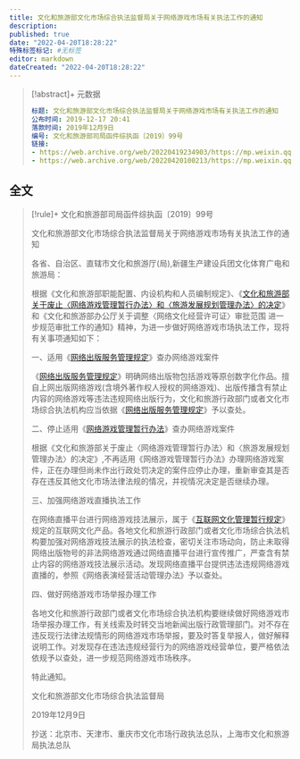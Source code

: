 ```yaml
---
title: 文化和旅游部文化市场综合执法监督局关于网络游戏市场有关执法工作的通知
description:
published: true
date: "2022-04-20T18:28:22"
特殊标签标记: #无标签
editor: markdown
dateCreated: "2022-04-20T18:28:22"
---
```


> [!abstract]+ 元数据
>
> ```YAML
> 标题: 文化和旅游部文化市场综合执法监督局关于网络游戏市场有关执法工作的通知
> 公布时间: 2019-12-17 20:41
> 落款时间: 2019年12月9日
> 编号: 文化和旅游部司局函件综执函〔2019〕99号
> 链接:
> - https://web.archive.org/web/20220419234903/https://mp.weixin.qq.com/s/xQzvNPs9XroziOg_AeevZQ
> - https://web.archive.org/web/20220420100213/https://mp.weixin.qq.com/s/TTiY75qWAj01RJAXWS5G8A
> ```

## 全文

> [!rule]+ 文化和旅游部司局函件综执函〔2019〕99号
>
> 文化和旅游部文化市场综合执法监督局关于网络游戏市场有关执法工作的通知
>
> 各省、自治区、直辖市文化和旅游厅(局),新疆生产建设兵团文化体育广电和旅游局：
>
> 根据《文化和旅游部职能配置、内设机构和人员编制规定》、《[文化和旅游部关于废止〈网络游戏管理暂行办法〉和〈旅游发展规划管理办法〉的决定](/rule/文化和旅游部/文化和旅游部关于废止《网络游戏管理暂行办法》和《旅游发展规划管理办法》的决定.md)》和《文化和旅游部办公厅关于调整〈网络文化经营许可证〉审批范围 进一步规范审批工作的通知》精神，为进一步做好网络游戏市场执法工作，现将有关事项通知如下：
>
> 一、适用《[网络出版服务管理规定](/rule/多部门/网络出版服务管理规定.md)》查办网络游戏案件
>
> 《[网络出版服务管理规定](/rule/多部门/网络出版服务管理规定.md)》明确网络出版物包括游戏等原创数字化作品。擅自上网出版网络游戏(含境外著作权人授权的网络游戏)、出版传播含有禁止内容的网络游戏等违法违规网络出版行为，文化和旅游行政部门或者文化市场综合执法机构应当依据《[网络出版服务管理规定](/rule/多部门/网络出版服务管理规定.md)》予以查处。
>
> 二、停止适用《[网络游戏管理暂行办法](/rule/文化部/网络游戏管理暂行办法.md)》查办网络游戏案件
>
> 根据《文化和旅游部关于废止〈网络游戏管理暂行办法〉和〈旅游发展规划管理办法〉的决定》,不再适用《网络游戏管理暂行办法》办理网络游戏案件，正在办理但尚未作出行政处罚决定的案件应停止办理，重新审查其是否存在违反其他文化市场法律法规的情况，并视情况决定是否继续办理。
>
> 三、加强网络游戏直播执法工作
>
> 在网络直播平台进行网络游戏技法展示，属于《[互联网文化管理暂行规定](/rule/文化部/互联网文化管理暂行规定.md)》规定的互联网文化产品。各地文化和旅游行政部门或者文化市场综合执法机构要加强对网络游戏技法展示的执法检查，密切关注市场动向，防止未取得网络出版物号的非法网络游戏通过网络直播平台进行宣传推广，严查含有禁止内容的网络游戏技法展示活动。发现网络直播平台提供违法违规网络游戏直播的，参照《网络表演经营活动管理办法》予以查处。
>
> 四、做好网络游戏市场举报办理工作
>
> 各地文化和旅游行政部门或者文化市场综合执法机构要继续做好网络游戏市场举报办理工作，有关线索及时转交当地新闻出版行政管理部门。对不存在违反现行法律法规情形的网络游戏市场举报，要及时答复举报人，做好解释说明工作。对发现存在违法违规经营行为的网络游戏经营单位，要严格依法依规予以查处，进一步规范网络游戏市场秩序。
>
> 特此通知。
>
> 文化和旅游部文化市场综合执法监督局
>
> 2019年12月9日
>
> 抄送：北京市、天津市、重庆市文化市场行政执法总队，上海市文化和旅游局执法总队
